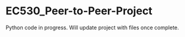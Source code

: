 # EC530_Peer-to-Peer-Project

Python code in progress. Will update project with files once complete. 
